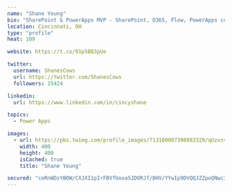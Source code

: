```yaml
---
name: "Shane Young"
bio: "SharePoint & PowerApps MVP - SharePoint, O365, Flow, PowerApps consulting? @PowerApps911 | Pure Snark? You found it."
location: Cincinnati, OH
type: "profile"
heat: 109

website: https://t.co/91p5BQ3pUe

twitter:
  username: ShanesCows
  url: https://twitter.com/ShanesCows
  followers: 15424

linkedin:
  url: https://www.linkedin.com/in/cincyshane

topics:
  - Power Apps

images:
  - url: https://pbs.twimg.com/profile_images/713100007398883329/qUzvsvQ3_400x400.jpg
    width: 400
    height: 400
    isCached: true
    title: "Shane Young"

secured: "ceRnWDzYBOW/CXJXI1pIrFBVfUoxaSJDORJf/BHV/YYwIp9DVQQJZZpoQNwc3k/1TDcEs/9i+9VBnOukwKdbdkh2fzxg/8shZElyaaIK925EthOXDrlFfm/vjQHudrjo+gep/Lr5KT90P25kWHFSxDAuQznhm6jH0sT18LPOIw1PSMQBiuE4QaKnfsxpHG6IePdr7HJd2eDs6jssTe4hc7wI4pTDzhcHkUuCGMp6Ul1ri7mkbAApzpbxR8o0B17aMiI8FihoQne8YcF3a1U7IkmjQYr16LO4KmpU++Xy7DtqSh9fJ1kbAXfBbPuOrTIxVZhWT83l/d3zrspqlsV5GTUkKvl4hnaronHmEzRNDPstMa4eoYQqBlK/iirWSM7b6r56GgLg3HtXFCKoGrV6NzxZFCgRF2wSp8QzxrhljRI=;CZqTlWWIPbqF7yXsB2RRWQ=="
---
```


